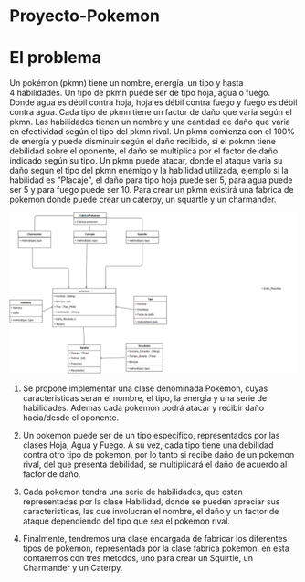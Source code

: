 # Proyecto-Pokemon
# El problema
Un pokémon (pkmn) tiene un nombre, energía, un tipo y hasta 4 habilidades.
Un tipo de pkmn puede ser de tipo hoja, agua o fuego. Donde agua es débil contra hoja, hoja es débil contra fuego y fuego es débil contra agua. Cada tipo de pkmn tiene un factor de daño que varia según el pkmn.
Las habilidades tienen un nombre y una cantidad de daño que varia en efectividad según el tipo del pkmn rival.
Un pkmn comienza con el 100% de energía y puede disminuir según el daño recibido, si el pokmn tiene debilidad sobre el oponente, el daño se multiplica por el factor de daño indicado según su tipo.
Un pkmn puede atacar, donde el ataque varia su daño según el tipo del pkmn enemigo y la habilidad utilizada, ejemplo si la habilidad es "Placaje", el daño para tipo hoja puede ser 5, para agua puede ser 5 y para fuego puede ser 10.
Para crear un pkmn existirá una fabrica de pokémon donde puede crear un caterpy, un squartle y un charmander.

![alt text](https://raw.githubusercontent.com/benjaranedad/Proyecto-Pokemon/master/diagrama_clase.jpg)
1. Se propone implementar una clase denominada Pokemon, cuyas caracteristicas seran el nombre, el tipo, la energía y una serie de habilidades. Ademas cada pokemon podrá atacar y recibir daño hacia/desde el oponente.

2. Un pokemon puede ser de un tipo específico, representados por las clases Hoja, Agua y Fuego. A su vez, cada tipo tiene una debilidad contra otro tipo de pokemon, por lo tanto si recibe daño de un pokemon rival, del que presenta debilidad, se multiplicará el daño de acuerdo al factor de daño.

3. Cada pokemon tendra una serie de habilidades, que estan representadas por la clase Habilidad, donde se pueden apreciar sus caracteristicas, las que involucran el nombre, el daño y un factor de ataque dependiendo del tipo que sea el pokemon rival.

4. Finalmente, tendremos una clase encargada de fabricar los diferentes tipos de pokemon, representada por la clase fabrica pokemon, en esta contaremos con tres metodos, uno para crear un Squirtle, un Charmander y un Caterpy. 
